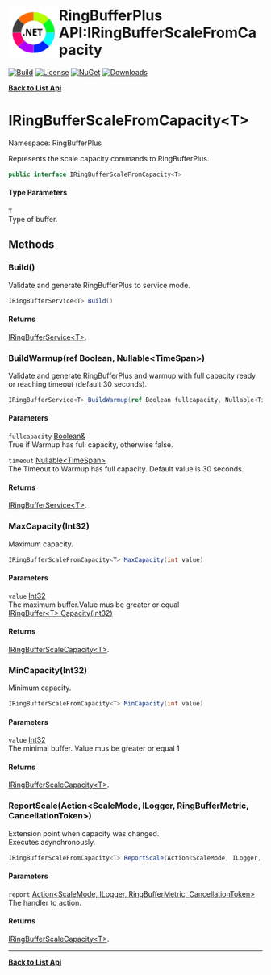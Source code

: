 # <img align="left" width="100" height="100" src="../images/icon.png">RingBufferPlus API:IRingBufferScaleFromCapacity<T> 

[![Build](https://github.com/FRACerqueira/RingBufferPlus/workflows/Build/badge.svg)](https://github.com/FRACerqueira/RingBufferPlus/actions/workflows/build.yml)
[![License](https://img.shields.io/badge/License-MIT-brightgreen.svg)](https://github.com/FRACerqueira/RingBufferPlus/blob/master/LICENSE)
[![NuGet](https://img.shields.io/nuget/v/RingBufferPlus)](https://www.nuget.org/packages/RingBufferPlus/)
[![Downloads](https://img.shields.io/nuget/dt/RingBufferPlus)](https://www.nuget.org/packages/RingBufferPlus/)

[**Back to List Api**](./apis.md)

# IRingBufferScaleFromCapacity&lt;T&gt;

Namespace: RingBufferPlus

Represents the scale capacity commands to RingBufferPlus.

```csharp
public interface IRingBufferScaleFromCapacity<T>
```

#### Type Parameters

`T`<br>
Type of buffer.

## Methods

### <a id="methods-build"/>**Build()**

Validate and generate RingBufferPlus to service mode.

```csharp
IRingBufferService<T> Build()
```

#### Returns

[IRingBufferService&lt;T&gt;](./ringbufferplus.iringbufferservice-1.md).

### <a id="methods-buildwarmup"/>**BuildWarmup(ref Boolean, Nullable&lt;TimeSpan&gt;)**

Validate and generate RingBufferPlus and warmup with full capacity ready or reaching timeout (default 30 seconds).

```csharp
IRingBufferService<T> BuildWarmup(ref Boolean fullcapacity, Nullable<TimeSpan> timeout)
```

#### Parameters

`fullcapacity` [Boolean&](https://docs.microsoft.com/en-us/dotnet/api/system.boolean&)<br>
True if Warmup has full capacity, otherwise false.

`timeout` [Nullable&lt;TimeSpan&gt;](https://docs.microsoft.com/en-us/dotnet/api/system.nullable-1)<br>
The Timeout to Warmup has full capacity. Default value is 30 seconds.

#### Returns

[IRingBufferService&lt;T&gt;](./ringbufferplus.iringbufferservice-1.md).

### <a id="methods-maxcapacity"/>**MaxCapacity(Int32)**

Maximum capacity.

```csharp
IRingBufferScaleFromCapacity<T> MaxCapacity(int value)
```

#### Parameters

`value` [Int32](https://docs.microsoft.com/en-us/dotnet/api/system.int32)<br>
The maximum buffer.Value mus be greater or equal [IRingBuffer&lt;T&gt;.Capacity(Int32)](./ringbufferplus.iringbuffer-1.md#capacityint32)

#### Returns

[IRingBufferScaleCapacity&lt;T&gt;](./ringbufferplus.iringbufferscalecapacity-1.md).

### <a id="methods-mincapacity"/>**MinCapacity(Int32)**

Minimum capacity.

```csharp
IRingBufferScaleFromCapacity<T> MinCapacity(int value)
```

#### Parameters

`value` [Int32](https://docs.microsoft.com/en-us/dotnet/api/system.int32)<br>
The minimal buffer. Value mus be greater or equal 1

#### Returns

[IRingBufferScaleCapacity&lt;T&gt;](./ringbufferplus.iringbufferscalecapacity-1.md).

### <a id="methods-reportscale"/>**ReportScale(Action&lt;ScaleMode, ILogger, RingBufferMetric, CancellationToken&gt;)**

Extension point when capacity was changed.
 <br>Executes asynchronously.

```csharp
IRingBufferScaleFromCapacity<T> ReportScale(Action<ScaleMode, ILogger, RingBufferMetric, CancellationToken> report)
```

#### Parameters

`report` [Action&lt;ScaleMode, ILogger, RingBufferMetric, CancellationToken&gt;](https://docs.microsoft.com/en-us/dotnet/api/system.action-4)<br>
The handler to action.

#### Returns

[IRingBufferScaleCapacity&lt;T&gt;](./ringbufferplus.iringbufferscalecapacity-1.md).


- - -
[**Back to List Api**](./apis.md)